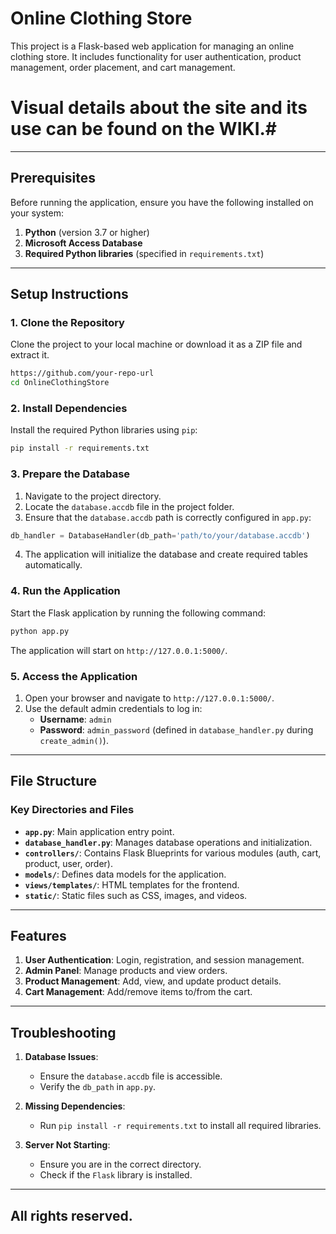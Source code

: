# Online Clothing Store

This project is a Flask-based web application for managing an online clothing store. It includes functionality for user authentication, product management, order placement, and cart management.
# Visual details about the site and its use can be found on the WIKI.#

---

## Prerequisites

Before running the application, ensure you have the following installed on your system:

1. **Python** (version 3.7 or higher)
2. **Microsoft Access Database**
3. **Required Python libraries** (specified in `requirements.txt`)

---

## Setup Instructions

### 1. Clone the Repository
Clone the project to your local machine or download it as a ZIP file and extract it.

```bash
https://github.com/your-repo-url
cd OnlineClothingStore
```

### 2. Install Dependencies
Install the required Python libraries using `pip`:

```bash
pip install -r requirements.txt
```

### 3. Prepare the Database

1. Navigate to the project directory.
2. Locate the `database.accdb` file in the project folder.
3. Ensure that the `database.accdb` path is correctly configured in `app.py`:

```python
db_handler = DatabaseHandler(db_path='path/to/your/database.accdb')
```

4. The application will initialize the database and create required tables automatically.

### 4. Run the Application
Start the Flask application by running the following command:

```bash
python app.py
```

The application will start on `http://127.0.0.1:5000/`.

### 5. Access the Application

1. Open your browser and navigate to `http://127.0.0.1:5000/`.
2. Use the default admin credentials to log in:
   - **Username**: `admin`
   - **Password**: `admin_password` (defined in `database_handler.py` during `create_admin()`).

---

## File Structure

### Key Directories and Files

- **`app.py`**: Main application entry point.
- **`database_handler.py`**: Manages database operations and initialization.
- **`controllers/`**: Contains Flask Blueprints for various modules (auth, cart, product, user, order).
- **`models/`**: Defines data models for the application.
- **`views/templates/`**: HTML templates for the frontend.
- **`static/`**: Static files such as CSS, images, and videos.

---

## Features

1. **User Authentication**: Login, registration, and session management.
2. **Admin Panel**: Manage products and view orders.
3. **Product Management**: Add, view, and update product details.
4. **Cart Management**: Add/remove items to/from the cart.


---

## Troubleshooting

1. **Database Issues**:
   - Ensure the `database.accdb` file is accessible.
   - Verify the `db_path` in `app.py`.

2. **Missing Dependencies**:
   - Run `pip install -r requirements.txt` to install all required libraries.

3. **Server Not Starting**:
   - Ensure you are in the correct directory.
   - Check if the `Flask` library is installed.

---

## All rights reserved.

